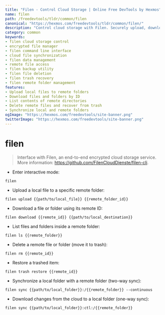 ```yaml
---
title: "Filen - Control Cloud Storage | Online Free DevTools by Hexmos"
name: filen
path: /freedevtools/tldr/common/filen
canonical: "https://hexmos.com/freedevtools/tldr/common/filen/"
description: "Control cloud storage with Filen. Securely upload, download, and manage your files with end-to-end encryption. Free online tool, no registration required."
category: common
keywords:
- filen cloud storage control
- encrypted file manager
- filen command line interface
- cloud file synchronization
- filen data management
- remote file access
- filen backup utility
- filen file deletion
- filen trash recovery
- filen remote folder management
features:
- Upload local files to remote folders
- Download files and folders by ID
- List contents of remote directories
- Delete remote files and recover from trash
- Synchronize local and remote folders
ogImage: "https://hexmos.com/freedevtools/site-banner.png"
twitterImage: "https://hexmos.com/freedevtools/site-banner.png"
---
```


# filen

> Interface with Filen, an end-to-end encrypted cloud storage service.
> More information: <https://github.com/FilenCloudDienste/filen-cli>.

- Enter interactive mode:

`filen`

- Upload a local file to a specific remote folder:

`filen upload {{path/to/local_file}} {{remote_folder_id}}`

- Download a file or folder using its remote ID:

`filen download {{remote_id}} {{path/to/local_destination}}`

- List files and folders inside a remote folder:

`filen ls {{remote_folder}}`

- Delete a remote file or folder (move it to trash):

`filen rm {{remote_id}}`

- Restore a trashed item:

`filen trash restore {{remote_id}}`

- Synchronize a local folder with a remote folder (two-way sync):

`filen sync {{path/to/local_folder}}:/{{remote_folder}} --continuous`

- Download changes from the cloud to a local folder (one-way sync):

`filen sync {{path/to/local_folder}}:ctl:/{{remote_folder}}`
